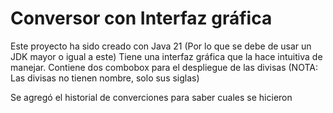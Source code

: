 # Conversor con Interfaz gráfica

Este proyecto ha sido creado con Java 21 (Por lo que se debe de usar un JDK mayor o igual a este)
Tiene una interfaz gráfica que la hace intuitiva de manejar. Contiene dos combobox para el 
despliegue de las divisas (NOTA: Las divisas no tienen nombre, solo sus siglas)

Se agregó el historial de converciones para saber cuales se hicieron

